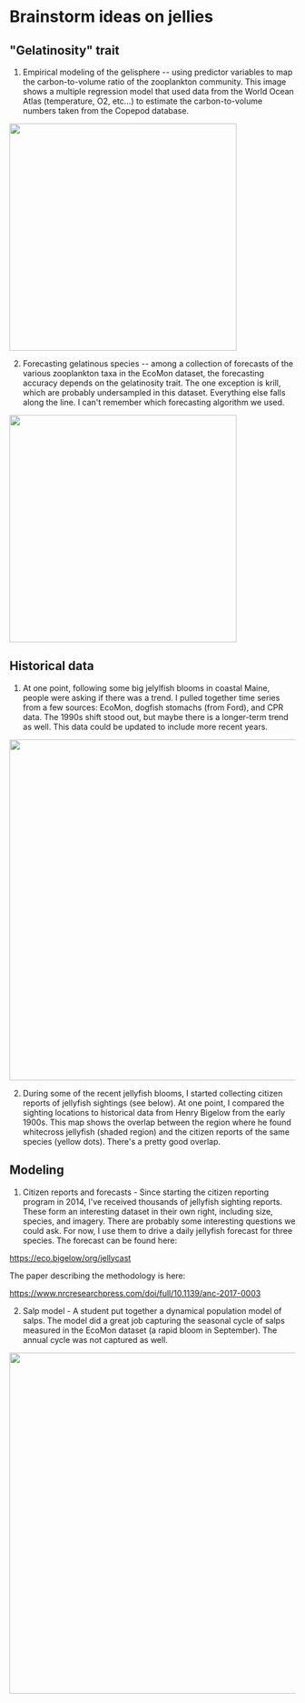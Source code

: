 # Brainstorm ideas on jellies

## "Gelatinosity" trait

1. Empirical modeling of the gelisphere -- using predictor variables to map the carbon-to-volume 
ratio of the zooplankton community. This image shows a multiple regression model that used data from the World Ocean Atlas (temperature, O2, etc...) to estimate the carbon-to-volume numbers taken from the Copepod database.

<img src="https://SeascapeScience.github.io/images/GeliMultiregress04.jpg" width="400">

2. Forecasting gelatinous species -- among a collection of forecasts of the various zooplankton taxa in the EcoMon dataset, the forecasting accuracy depends on the gelatinosity trait. The one exception is krill, which are probably undersampled in this dataset. Everything else falls along the line. I can't remember which forecasting algorithm we used.

<img src="https://SeascapeScience.github.io/images/GelatinosityForecastAccuracy.png" width="400">

## Historical data

1. At one point, following some big jelylfish blooms in coastal Maine, people were asking if there was a trend. I pulled together time series from a few sources: EcoMon, dogfish stomachs (from Ford), and CPR data. The 1990s shift stood out, but maybe there is a longer-term trend as well. This data could be updated to include more recent years.

<img src="https://SeascapeScience.github.io/images/JellyTimeSeriesMaine.png" width="600">

2. During some of the recent jellyfish blooms, I started collecting citizen reports of jellyfish sightings (see below). At one point, I compared the sighting locations to historical data from Henry Bigelow from the early 1900s. This map shows the overlap between the region where he found whitecross jellyfish (shaded region) and the citizen reports of the same species (yellow dots). There's a pretty good overlap.

## Modeling

1. Citizen reports and forecasts -  Since starting the citizen reporting program in 2014, I've received thousands of jellyfish sighting reports. These form an interesting dataset in their own right, including size, species, and imagery. There are probably some interesting questions we could ask. For now, I use them to drive a daily jellyfish forecast for three species. The forecast can be found here:

<https://eco.bigelow/org/jellycast>

The paper describing the methodology is here:

<https://www.nrcresearchpress.com/doi/full/10.1139/anc-2017-0003>

2. Salp model -  A student put together a dynamical population model of salps. The model did a great job capturing the seasonal cycle of salps measured in the EcoMon dataset (a rapid bloom in September). The annual cycle was not captured as well.

<img src="https://SeascapeScience.github.io/images/SalpModel.png" width="600">

